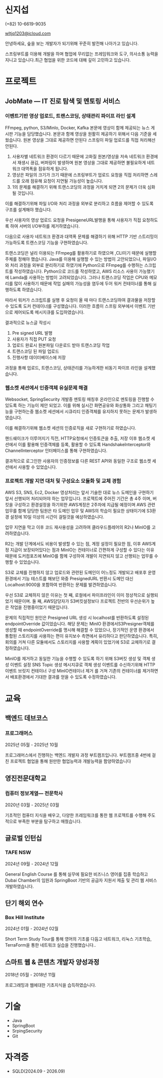 # 신지섭
(+82) 10-6619-9035

wltjq1203@icloud.com

안녕하세요, 숲을 보는 개발자가 되기위해 꾸준히 발전해 나아가고 있습니다.

스프링부트를 이용해 개발을 하며 협업에 무리없는 프레임워크와 도구, 의사소통 능력을 지니고 있습니다.최근 협업을 위한 코드에 대해 깊이 고민하고 있습니다.

# 프로젝트
## JobMate — IT 진로 탐색 및 멘토링 서비스
### 이벤트기반 영상 업로드, 트랜스코딩, 상태관리 파이프 라인 설계
  FFmpeg, python, S3/MinIo, Docker, Kafka
  본문에 영상이 함께 제공되는 뉴스 게시판 기능을 담당했습니다.
  본문과 함께 영상을 원활히 제공하기 위해서 다음 기준을 세웠습니다.
  원본 영상을 그대로 제공하면 안된다
  스프링이 파일 업로드를 직접 처리해선 안된다.
1. 사용자별 네트워크 환경이 다르기 때문에 고화질 원본/영상을 저속 네트워크 환경에서 재생시 끊김, 버퍼링이 발생하며  원본 영상을 그대로 제공하면  불필요하게 네트워크 대역폭을 점유하게 됩니다.
2. 영상은 파일의 크기가 크기 때문에 스프링부트가 업로드 요청을 직접 처리하면 스레드를 오래 점유해 요청이 지연될 가능성이 높습니다.
3. 1의 문제를 해결하기 위해 트랜스코딩의 과정을 거치게 되면 2의 문제가 더욱 심화될 것입니다.

이를 해결하기위해 파일 I/O와 처리 과정을 외부로 분리하고 흐름을 제어할 수 있도록 구조를 설계해야 했습니다.

우선 사용자의 영상 업로드 요청을 PresigeneURL발행을 통해 사용자가 직접 요청하도록 하여 서버의 I/O부하를 제거하였습니다.

다음으로 사용자 네트워크 환경과 대역폭 문제를 해결하기 위해 HTTP 기반 스트리밍이 가능하도록 트랜스코딩 기능을 구현하였습니다.

트랜스코딩은 널리 이용되는 FFmpeg를 활용하기로 하였으며 ,CLI이기 때문에 실행할 주체를 정해야 했습니다.
Java를 이용해 실행할 수 있는 방법이 고안되었으나, 파일I/O와 처리 과정을 외부로 분리하기로 하였기에 Python으로 FFmpeg를 수행하는 스크립트를 작성하였습니다.
Python으로 코드를 작성하였고, AWS 리소스 사용이 가능했기에 Lamda를 사용하는 방법이 고려되었습니다. 그러나 트랜스코딩 작업은 CPU와 메모리를 많이 사용하기 때문에 작업 실패의 가능성을 염두에 두어 워커 컨테이너를 통해 실행하도록 하였습니다.

따라서  워커가 스크립트를 실행 후 요청이 올 때 마다  트랜스코딩하여 결과물을 저장할 수 있도록 도커 컨테이너를 구성했습니다.
이러한 흐름이 스프링 외부에서 이벤트 기반으로 제어되도록 메시지큐를 도입하였습니다.

결과적으로 뉴스글 작성시
1. Pre signed URL 발행
2. 사용자가 직접 PUT 요청
3. 업로드 완료시 원본파일 다운로드 받아 트랜스코딩 작업
4. 트랜스코딩 된 파일 업로드
5. 진행사항 데이터베이스에 저장

과정을 통해 업로드, 트랜스코딩, 상태관리를 가능하게한 비동기 파이프 라인을 설계했습니다.

### 웹소켓 세션에서 인증객체 유실문제 해결
  Websocket, SpringSecurity
  개발중 멘토링 매칭후 온라인으로 멘토링을 진행할 수 있도록 하는 기능이 제안 되었고. 이를 위해 실시간 화면공유와 화상통화 그리고 채팅기능을 구현하는중 웹소켓 세션에서 시큐리티  인증객체를 유지하지 못하는 문제가 발생하였습니다.

이를 해결하기위해 웹소켓 세션의 인증로직을 새로 구현하기로 하였습니다.

핸드쉐이크가 이루어지기 직전, HTTP요청에서 인증토큰을 추출, 저장 이후 웹소켓 세션에서 이를 활용해 인증객체를 등록, 활용할 수 있도록 HandshakeInterceptor와 ChannelInterceptor 인터페이스를 통해 구현하였습니다.

결과적으로 로그인한 사용자의 인증정보를 다른 REST API와 동일한 구조로 웹소켓 세션에서 사용할 수 있었습니다.

### 프로젝트 개발 지연 대처 및 구성요소 모듈화 및 교체 경험
  AWS S3, SNS, Ec2, Docker
  영상처리는 앞서 기술한 대로 뉴스 도메인을 구현하기 앞서 선행되어 처리되어야 하는 업무입니다. 프로젝트에 주어진 기간은 총 4주 이며, 버킷을 구성하고 환경설정을 하기위한 AWS계정은 2주차에 지급될 예정이며 AWS 관련업무를 함께 담당한 팀원은 타 도메인 업무 및 AWS의 학습이 필요한 상태이기에 S3환경 설정에 10일 이상의 시간이 걸릴것을 예상하였습니다.

업무 지연을 막고 이후 코드 재사용성을 고려하여 클라우드플레어의 R2나 MinIO를 고려하였습니다.

R2는 개발 단계에서도 비용이 발생할 수 있는 점, 계정 설정이 필요한 점, 이후 AWS계정 지급이 보장되어있다는 점과 MinIO는 컨테이너로 간편하게 구성할 수 있다는 이유 때문에  도커컴포즈에 MinIO를 함께 구성하여 개발이 지연되지 않고 선행되는 업무를 수행할 수 있었습니다.

S3로 교체를 진행하지 않고 업로드와 관련된 도메인이 어느정도 개발되고 배포후 운영환경에서 기능 테스트를 해보던 와중 PresignedURL 반환시 도메인 대신 Localhost:9000을 포함하여 반환하는 문제를 발견하였습니다.

우선 S3로 교체하지 않은 이유는 첫 째, 로컬에서 파이프라인이 이미 정상적으로 실행되었기 때문이며. 둘 째, AWS담당자가 S3버킷설정보다 프로젝트 전반의 우선순위가 높은 작업을 진행중이었기 때문입니다.

문제의 직접적인 원인은 Presigned URL 생성 시 localhost를 반환하도록 설정된 endpointOverride 값이었습니다.
해당 문제는 MinIO 환경에서S3Presigner객체를 생성할 때 endpointOverride를 명시해 해결할 수 있었으나, 장기적인 운영 환경에서 통합된 스토리지를 사용하는 편이 유지보수 측면에서 유리하다고 판단하였습니다.
특히, 회의를 거쳐 다른 모듈에서도 스토리지를 사용할 계획이 있었기에 S3로 교체하기로 결정하였습니다.

MinIO를 제거하고 동일한 기능을 수행할 수 있도록 하기 위해
S3버킷 생성 및 객체 생성 이벤트 설정
SNS Topic 생성
메시지큐로 객체 생성 이벤트를 수신하기위해 HTTP 이벤트 브릿지 컨테이너 구성
MinIO컨테이너 제거
를 거쳐 기존의 컨테이너를 제거하면서 배포환경에서 기대한 결과를 얻을 수 있도록 수정하였습니다.

# 교육
## 백엔드 데브코스
### 프로그래머스
2025년 05월 - 2025년 10월

프로그래머스에서 진행하는 백엔드 개발자 과정 부트캠프입니다.
부트캠프중 4번에 걸친 프로젝트 협업을 통해 원만한 협업능력과 개발능력을 함양하였습니다

## 영진전문대학교
### 컴퓨터 정보계열— 전문학사
2020년 03월 - 2025년 03월

기초적인 컴퓨터 지식을 배우고, 다양한 프레임워크를 통한 웹 프로젝트를 수행해 주도적으로 부족한 부분을 탐구하고 매꿨습니다.

## 글로벌 인턴십
### TAFE NSW
2024년 09월 - 2024년 12월

General English Course 를 통해 실무에 필요한 비즈니스 영어를 집중 학습하고 Dubai Chamber의 임원과 SpringBoot 기반의 공급자 지원서 제출 및 관리 웹 서비스 개발하였습니다.

## 단기 해외 연수
### Box Hill Institute
2024년 01월 - 2024년 02월

Short Term Study Tour를 통해 영어의 기초를 다듬고 네트워크, 리눅스 기초학습, TerraForm을 통한 네트워크 실습을 진행했습니다..

## 스마트 웹 & 콘텐츠 개발자 양성과정
2018년 05월 - 2018년 11월

프로그래밍과 웹에대한 기초지식을 습득하였습니다.

# 기술
- Java
- SpringBoot
- SrpingSecurity
- Git

# 자격증
- SQLD(2024.09 - 2026.09)